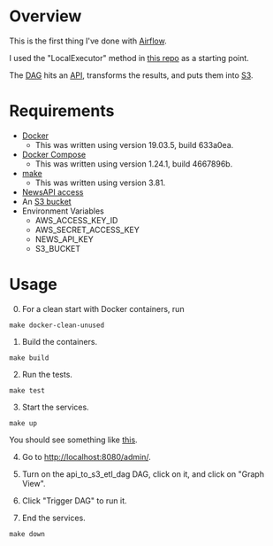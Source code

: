 # Overview

This is the first thing I've done with [Airflow](https://airflow.apache.org/).

I used the "LocalExecutor" method in [this repo](https://github.com/puckel/docker-airflow) as a starting point.

The [DAG](./src/dags/api_to_s3_etl_dag.py) hits an [API](https://newsapi.org/), transforms the results, and puts them into [S3](https://aws.amazon.com/s3/).

# Requirements

- [Docker](https://www.docker.com/products/docker-desktop)
  - This was written using version 19.03.5, build 633a0ea.
- [Docker Compose](https://docs.docker.com/compose/)
  - This was written using version 1.24.1, build 4667896b.
- [make](https://www.gnu.org/software/make/manual/make.html)
  - This was written using version 3.81.
- [NewsAPI access](https://newsapi.org/docs/get-started)  
- An [S3 bucket](https://aws.amazon.com/s3/)
- Environment Variables
  - AWS_ACCESS_KEY_ID
  - AWS_SECRET_ACCESS_KEY
  - NEWS_API_KEY
  - S3_BUCKET

# Usage

0. For a clean start with Docker containers, run
```
make docker-clean-unused
```

1. Build the containers.
```
make build
```

2. Run the tests.
```
make test
```

3. Start the services.
```
make up
```

You should see something like [this](./stack_traces/make_run.txt).

4. Go to [http://localhost:8080/admin/](http://localhost:8080/admin/).

5. Turn on the api_to_s3_etl_dag DAG, click on it, and click on "Graph View".

6. Click "Trigger DAG" to run it.

7. End the services.
```
make down
```
